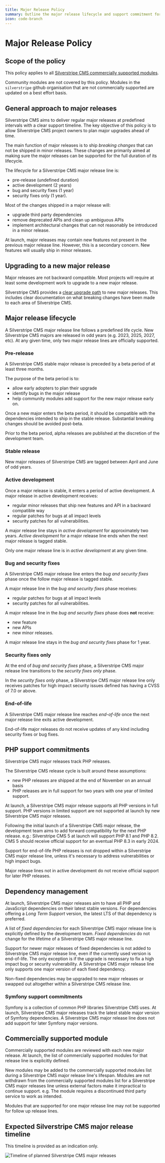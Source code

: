 ```yaml
---
title: Major Release Policy
summary: Outline the major release lifecycle and support commitment for Silverstripe CMS
icon: code-branch
---
```


# Major Release Policy

## Scope of the policy

This policy applies to all [Silverstripe CMS commercially supported modules](https://www.silverstripe.org/software/addons/silverstripe-commercially-supported-module-list/).

Community modules are not covered by this policy. Modules in the `silverstripe` github organisation that are not commercially supported are updated on a best effort basis.

## General approach to major releases

Silverstripe CMS aims to deliver regular major releases at predefined intervals with a clear support timeline. The key objective of this policy is to allow Silverstripe CMS project owners to plan major upgrades ahead of time.

The main function of major releases is to ship *breaking changes* that can not be shipped in minor releases. These changes are primarily aimed at making sure the major releases can be supported for the full duration of its lifecycle.

The lifecycle for a Silverstripe CMS major release line is:
- pre-release (undefined duration)
- active development (2 years)
- bug and security fixes (1 year)
- security fixes only (1 year).

Most of the changes shipped in a major release will:
- upgrade third party dependencies
- remove deprecated APIs and clean up ambiguous APIs
- implement architectural changes that can not reasonably be introduced in a minor release.

At launch, major releases may contain new features not present in the previous major release line. However, this is a secondary concern. New features will usually ship in minor releases.

## Upgrading to a new major release

Major releases are not backward compatible. Most projects will require at least some development work to upgrade to a new major release.

Silverstripe CMS provides a [clear upgrade path](/upgrading) to new major releases. This includes clear documentation on what breaking changes have been made to each area of Silverstripe CMS.

## Major release lifecycle

A Silverstripe CMS major release line follows a predefined life cycle. New Silverstripe CMS majors are released in odd years (e.g. 2023, 2025, 2027, etc). At any given time, only two major release lines are officially supported.

### Pre-release

A Silverstripe CMS stable major release is preceded by a beta period of at least three months.

The purpose of the beta period is to:

- allow early adopters to plan their upgrade
- identify bugs in the major release
- help community modules add support for the new major release early on.

Once a new major enters the beta period, it should be compatible with the dependencies intended to ship in the stable release. Substantial breaking changes should be avoided post-beta.

Prior to the beta period, alpha releases are published at the discretion of the development team.

### Stable release

New major releases of Silverstripe CMS are tagged between April and June of odd years.

### Active development

Once a major release is stable, it enters a period of active development. A major release in active development receives:
- regular minor releases that ship new features and API in a backward compatible way
- regular patches for bugs at all impact levels
- security patches for all vulnerabilities.

A major release line stays in *active development* for approximately two years. *Active development* for a major release line ends when the next major release is tagged stable.

Only one major release line is in *active development* at any given time.

### Bug and security fixes

A Silverstripe CMS major release line enters the *bug and security fixes* phase once the follow major release is tagged stable.

A major release line in the *bug and security fixes* phase receives:
- regular patches for bugs at all impact levels
- security patches for all vulnerabilities.

A major release line in the *bug and security fixes* phase does **not** receive:
- new feature
- new APIs
- new minor releases.

A major release line stays in the *bug and security fixes* phase for 1 year.

### Security fixes only

At the end of *bug and security fixes* phase, a Silverstripe CMS major release line transitions to the *security fixes only* phase.

In the *security fixes only* phase, a Silverstripe CMS major release line only receives patches for high impact security issues defined has having a CVSS of 7.0 or above.

### End-of-life

A Silverstripe CMS major release line reaches *end-of-life* once the next major release line exits active development.

End-of-life major releases do not receive updates of any kind including security fixes or bug fixes.

## PHP support commitments

Silverstripe CMS major releases track PHP releases. 

The Silverstripe CMS release cycle is built around these assumptions:

- new PHP releases are shipped at the end of November on an annual basis
- PHP releases are in full support for two years with one year of limited support. 

At launch, a Silverstripe CMS major release supports all PHP versions in full support. PHP versions in limited support are not supported at launch by new Silverstripe CMS major releases.

Following the initial launch of a Silverstripe CMS major release, the development team aims to add forward compatibility for the next PHP release. e.g.: Silverstripe CMS 5 at launch will support PHP 8.1 and PHP 8.2. CMS 5 should receive official support for an eventual PHP 8.3 in early 2024.

Support for end-of-life PHP releases is not dropped within a Silverstripe CMS major release line, unless it's necessary to address vulnerabilities or high impact bugs.

Major release lines not in active development do not receive official support for later PHP releases.

## Dependency management

At launch, Silverstripe CMS major releases aim to have all PHP and JavaScript dependencies on their latest stable versions. For dependencies offering a *Long Term Support* version, the latest LTS of that dependency is preferred.

A list of *fixed dependencies* for each Silverstripe CMS major release line is explicitly defined by the development team. *Fixed dependencies* do not change for the lifetime of a Silverstripe CMS major release line.

Support for newer major releases of fixed dependencies is not added to Silverstripe CMS major release line, even if the currently used version is end-of-life. The only exception is if the upgrade is necessary to fix a high impact bug or security vulnerability. A Silverstripe CMS major release line only supports one major version of each fixed dependency.

Non-fixed dependencies may be upgraded to new major releases or swapped out altogether within a Silverstripe CMS release line.

### Symfony support commitments

Symfony is a collection of common PHP libraries Silverstripe CMS uses. At launch, Silverstripe CMS major releases track the latest stable major version of Symfony dependencies. A Silverstripe CMS major release line does not add support for later Symfony major versions.

## Commercially supported module

Commercially supported modules are reviewed with each new major release. At launch, the list of commercially supported modules for that release line is explicitly defined.

New modules may be added to the commercially supported modules list during a Silverstripe CMS major release line's lifespan. Modules are not withdrawn from the commercially supported modules list for a Silverstripe CMS major releases line unless external factors make it impractical to continue support. e.g. The module requires a discontinued third party service to work as intended.

Modules that are supported for one major release line may not be supported for follow up release lines.

## Expected Silverstripe CMS major release timeline

This timeline is provided as an indication only.

![Timeline of planned Silverstripe CMS major releases](../../_images/major_release_timeline.jpg)